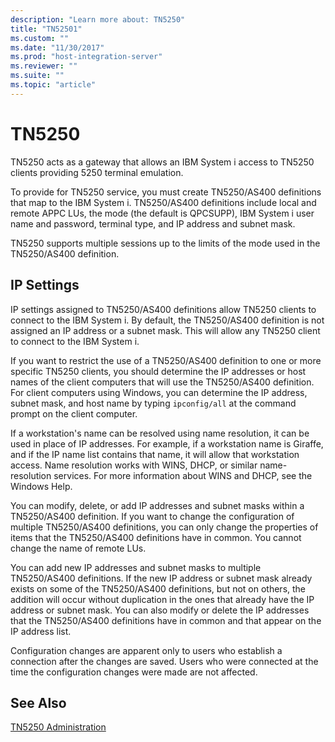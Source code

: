 ```yaml
---
description: "Learn more about: TN5250"
title: "TN52501"
ms.custom: ""
ms.date: "11/30/2017"
ms.prod: "host-integration-server"
ms.reviewer: ""
ms.suite: ""
ms.topic: "article"
---
```

# TN5250
TN5250 acts as a gateway that allows an IBM System i access to TN5250 clients providing 5250 terminal emulation.  
  
 To provide for TN5250 service, you must create TN5250/AS400 definitions that map to the IBM System i. TN5250/AS400 definitions include local and remote APPC LUs, the mode (the default is QPCSUPP), IBM System i user name and password, terminal type, and IP address and subnet mask.  
  
 TN5250 supports multiple sessions up to the limits of the mode used in the TN5250/AS400 definition.  
  
## IP Settings  
 IP settings assigned to TN5250/AS400 definitions allow TN5250 clients to connect to the IBM System i. By default, the TN5250/AS400 definition is not assigned an IP address or a subnet mask. This will allow any TN5250 client to connect to the IBM System i.  
  
 If you want to restrict the use of a TN5250/AS400 definition to one or more specific TN5250 clients, you should determine the IP addresses or host names of the client computers that will use the TN5250/AS400 definition. For client computers using Windows, you can determine the IP address, subnet mask, and host name by typing `ipconfig/all` at the command prompt on the client computer.  
  
 If a workstation's name can be resolved using name resolution, it can be used in place of IP addresses. For example, if a workstation name is Giraffe, and if the IP name list contains that name, it will allow that workstation access. Name resolution works with WINS, DHCP, or similar name-resolution services. For more information about WINS and DHCP, see the Windows Help.  
  
 You can modify, delete, or add IP addresses and subnet masks within a TN5250/AS400 definition. If you want to change the configuration of multiple TN5250/AS400 definitions, you can only change the properties of items that the TN5250/AS400 definitions have in common. You cannot change the name of remote LUs.  
  
 You can add new IP addresses and subnet masks to multiple TN5250/AS400 definitions. If the new IP address or subnet mask already exists on some of the TN5250/AS400 definitions, but not on others, the addition will occur without duplication in the ones that already have the IP address or subnet mask. You can also modify or delete the IP addresses that the TN5250/AS400 definitions have in common and that appear on the IP address list.  
  
 Configuration changes are apparent only to users who establish a connection after the changes are saved. Users who were connected at the time the configuration changes were made are not affected.  
  
## See Also  
 [TN5250 Administration](../core/tn5250-administration2.md)
